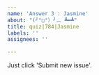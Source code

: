 ```yaml
---
name: 'Answer 3 : Jasmine'
about: "(╯°□°）╯︵ ┻━┻"
title: quiz|784|Jasmine
labels: ''
assignees: ''

---
```


Just click 'Submit new issue'.
